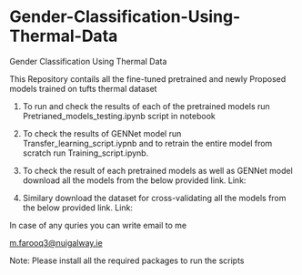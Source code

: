 # Gender-Classification-Using-Thermal-Data
Gender Classification Using Thermal Data  

This Repository contails all the fine-tuned pretrained and newly Proposed models trained on tufts thermal dataset

1. To run and check the results of each of the pretrained models run Pretrianed_models_testing.ipynb script in notebook

2. To check the results of GENNet model run Transfer_learning_script.iypnb and to retrain the entire model from scratch run Training_script.ipynb.

3. To check the result of each pretrained models as well as GENNet model download all the models from the below provided link.
Link: 

4. Similary download the dataset for cross-validating all the models from the below provided link.
Link: 
 

In case of any quries you can write email to me

m.farooq3@nuigalway.ie


Note: Please install all the required packages to run the scripts

